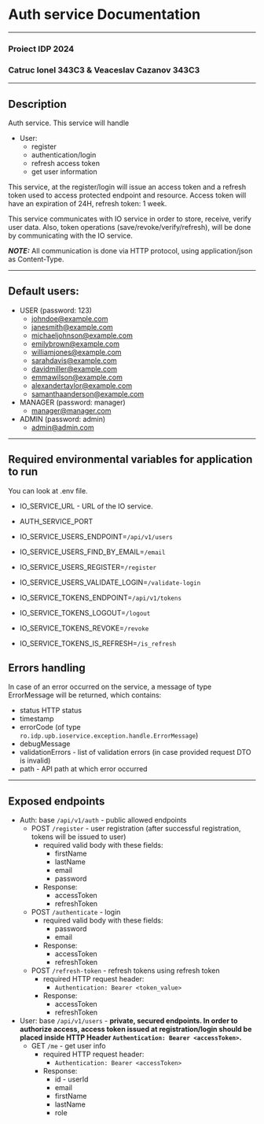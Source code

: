 # Auth service Documentation
***
### Proiect IDP 2024
### Catruc Ionel 343C3 & Veaceslav Cazanov 343C3
***

## Description

Auth service. This service will handle
- User:
  - register
  - authentication/login
  - refresh access token
  - get user information

This service, at the register/login will issue an access token and a refresh token used to access protected endpoint and resource.
Access token will have an expiration of 24H, refresh token: 1 week. 

This service communicates with IO service in order to store, receive, verify user data. Also, token operations (save/revoke/verify/refresh), will be done by communicating with the IO service.

**_NOTE:_** All communication is done via HTTP protocol, using application/json as Content-Type.
***
## Default users:
- USER (password: 123)
    - johndoe@example.com
    - janesmith@example.com
    - michaeljohnson@example.com
    - emilybrown@example.com
    - williamjones@example.com
    - sarahdavis@example.com
    - davidmiller@example.com
    - emmawilson@example.com
    - alexandertaylor@example.com
    - samanthaanderson@example.com
- MANAGER (password: manager)
    - manager@manager.com
- ADMIN (password: admin)
    - admin@admin.com
***
## Required environmental variables for application to run
You can look at .env file.

- IO_SERVICE_URL - URL of the IO service. 
- AUTH_SERVICE_PORT


- IO_SERVICE_USERS_ENDPOINT=`/api/v1/users` 
- IO_SERVICE_USERS_FIND_BY_EMAIL=`/email`
- IO_SERVICE_USERS_REGISTER=`/register` 
- IO_SERVICE_USERS_VALIDATE_LOGIN=`/validate-login`

  
- IO_SERVICE_TOKENS_ENDPOINT=`/api/v1/tokens`
- IO_SERVICE_TOKENS_LOGOUT=`/logout`
- IO_SERVICE_TOKENS_REVOKE=`/revoke` 
- IO_SERVICE_TOKENS_IS_REFRESH=`/is_refresh`

## Errors handling
In case of an error occurred on the service, a message of type ErrorMessage will be returned, which contains:
- status HTTP status
- timestamp
- errorCode (of type `ro.idp.upb.ioservice.exception.handle.ErrorMessage`)
- debugMessage
- validationErrors - list of validation errors (in case provided request DTO is invalid)
- path - API path at which error occurred

***
## Exposed endpoints
- Auth: base `/api/v1/auth` - public allowed endpoints
  - POST `/register` - user registration (after successful registration, tokens will be issued to user)
    - required valid body with these fields:
      - firstName
      - lastName
      - email
      - password
    - Response:
      - accessToken
      - refreshToken
  - POST `/authenticate` - login
    - required valid body with these fields:
      - password
      - email
    - Response:
      - accessToken
      - refreshToken
  - POST `/refresh-token` - refresh tokens using refresh token
    - required HTTP request header:
      - `Authentication: Bearer <token_value>`
    - Response:
      - accessToken
      - refreshToken
- User: base `/api/v1/users` - <b>private, secured endpoints. In order to authorize access, access token issued at registration/login should be placed inside HTTP Header `Authentication: Bearer <accessToken>`.</b>
  - GET `/me` - get user info
    - required HTTP request header:
      - `Authentication: Bearer <accessToken>`
    - Response:
      - id - userId
      - email
      - firstName
      - lastName
      - role


